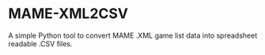 # MAME-XML2CSV
A simple Python tool to convert MAME .XML game list data into spreadsheet readable .CSV files.
